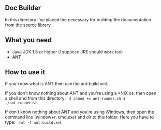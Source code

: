 Doc Builder
-----------
In this directory I've placed the necessary 
for building the documentation from the source library.

What you need
--------------
 * Java JDK 1.5 or higher (I suppose JRE should work too)
 * ANT

How to use it
-------------
If you know what is ANT then use the ant-build.xml.

If you don't know nothing about ANT and you're using a *NIX os, then
open a shell and from this directory:
<code>
$ chmod +x ant-runner.sh
$ ./ant-runner.sh
</code>

If don't know nothing about ANT and you're using Windows, 
then open the command line (window+r, cmd.exe) and dir to this
folder. Here you have to type:
<code>
ant -f ant-build.xml
</code>
